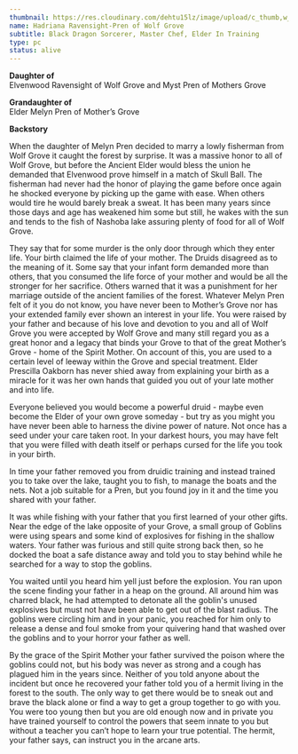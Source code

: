 ```yaml
---
thumbnail: https://res.cloudinary.com/dehtu15lz/image/upload/c_thumb,w_200,g_face/v1658256944/Hadriana_n_Moira_ev8gg8.png
name: Hadriana Ravensight-Pren of Wolf Grove
subtitle: Black Dragon Sorcerer, Master Chef, Elder In Training
type: pc
status: alive
---
```

**Daughter of** \
Elvenwood Ravensight of Wolf Grove and Myst Pren of Mothers Grove

**Grandaughter of**\
Elder Melyn Pren of Mother’s Grove

**Backstory**

When the daughter of Melyn Pren decided to marry a lowly fisherman from Wolf Grove it caught the forest by surprise. It was a massive honor to all of Wolf Grove, but before the Ancient Elder would bless the union he demanded that Elvenwood prove himself in a match of Skull Ball. The fisherman had never had the honor of playing the game before once again he shocked everyone by picking up the game with ease. When others would tire he would barely break a sweat. It has been many years since those days and age has weakened him some but still, he wakes with the sun and tends to the fish of Nashoba lake assuring plenty of food for all of Wolf Grove.

<!--more-->

They say that for some murder is the only door through which they enter life. Your birth claimed the life of your mother. The Druids disagreed as to the meaning of it. Some say that your infant form demanded more than others, that you consumed the life force of your mother and would be all the stronger for her sacrifice. Others warned that it was a punishment for her marriage outside of the ancient families of the forest. Whatever Melyn Pren felt of it you do not know, you have never been to Mother’s Grove nor has your extended family ever shown an interest in your life. You were raised by your father and because of his love and devotion to you and all of Wolf Grove you were accepted by Wolf Grove and many still regard you as a great honor and a legacy that binds your Grove to that of the great Mother’s Grove - home of the Spirit Mother. On account of this, you are used to a certain level of leeway within the Grove and special treatment. Elder Prescilla Oakborn has never shied away from explaining your birth as a miracle for it was her own hands that guided you out of your late mother and into life.

Everyone believed you would become a powerful druid - maybe even become the Elder of your own grove someday - but try as you might you have never been able to harness the divine power of nature. Not once has a seed under your care taken root. In your darkest hours, you may have felt that you were filled with death itself or perhaps cursed for the life you took in your birth.

In time your father removed you from druidic training and instead trained you to take over the lake, taught you to fish, to manage the boats and the nets. Not a job suitable for a Pren, but you found joy in it and the time you shared with your father.

It was while fishing with your father that you first learned of your other gifts. Near the edge of the lake opposite of your Grove, a small group of Goblins were using spears and some kind of explosives for fishing in the shallow waters. Your father was furious and still quite strong back then, so he docked the boat a safe distance away and told you to stay behind while he searched for a way to stop the goblins.

You waited until you heard him yell just before the explosion. You ran upon the scene finding your father in a heap on the ground. All around him was charred black, he had attempted to detonate all the goblin's unused explosives but must not have been able to get out of the blast radius. The goblins were circling him and in your panic, you reached for him only to release a dense and foul smoke from your quivering hand that washed over the goblins and to your horror your father as well.

By the grace of the Spirit Mother your father survived the poison where the goblins could not, but his body was never as strong and a cough has plagued him in the years since. Neither of you told anyone about the incident but once he recovered your father told you of a hermit living in the forest to the south. The only way to get there would be to sneak out and brave the black alone or find a way to get a group together to go with you. You were too young then but you are old enough now and in private you have trained yourself to control the powers that seem innate to you but without a teacher you can’t hope to learn your true potential. The hermit, your father says, can instruct you in the arcane arts.